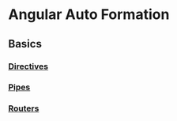 # Angular Auto Formation 


## Basics  


### <a href="https://github.com/Mohamed-Yahyaa/Angular-Auto-Formation/blob/main/Directives_pipes/README.md#derictives" > Directives </a>


### <a href="https://github.com/Mohamed-Yahyaa/Angular-Auto-Formation/blob/main/Directives_pipes/Pipes.md" > Pipes </a>



### <a href="https://github.com/Mohamed-Yahyaa/Angular-Auto-Formation/blob/main/routers/README.md" > Routers </a>
